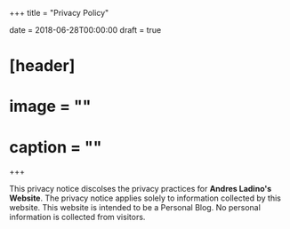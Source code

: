 +++
title = "Privacy Policy"

date = 2018-06-28T00:00:00
draft = true

# [header]
# image = ""
# caption = ""
+++

This privacy notice discolses the privacy practices for **Andres Ladino's Website**. The privacy notice applies solely to information collected by this website. This website is intended to be a Personal Blog. No personal information is collected from visitors. 
